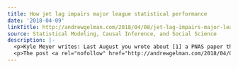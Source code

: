```yaml
---
title: How jet lag impairs major league statistical performance
date: '2018-04-09'
linkTitle: http://andrewgelman.com/2018/04/08/jet-lag-impairs-major-league-statistical-performance/
source: Statistical Modeling, Causal Inference, and Social Science
description: |-
  <p>Kyle Meyer writes: Last August you wrote about [1] a PNAS paper that looked at &#8220;jet lag&#8221; and a bunch of metrics across twenty MLB seasons. I&#8217;ve played around with incorporating their measure of jet lag into a model of run differentials [2], working from your posts about estimating team abilities in soccer [3-5]. I [&#8230;]</p>
  <p>The post <a rel="nofollow" href="http://andrewgelman.com/2018/04/08/jet-lag-impairs-major-league-statistical-performance/">How jet lag impairs maj
---
```

